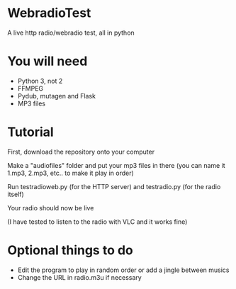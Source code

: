 # WebradioTest
A live http radio/webradio test, all in python

# You will need
* Python 3, not 2
* FFMPEG
* Pydub, mutagen and Flask
* MP3 files

# Tutorial
First, download the repository onto your computer

Make a "audiofiles" folder and put your mp3 files in there (you can name it 1.mp3, 2.mp3, etc.. to make it play in order)

Run testradioweb.py (for the HTTP server) and testradio.py (for the radio itself)

Your radio should now be live 

(I have tested to listen to the radio with VLC and it works fine)

# Optional things to do
* Edit the program to play in random order or add a jingle between musics
* Change the URL in radio.m3u if necessary
